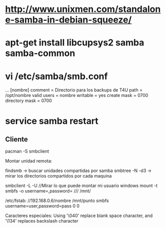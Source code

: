 # http://www.unixmen.com/standalone-samba-in-debian-squeeze/

# apt-get install libcupsys2 samba samba-common
# vi /etc/samba/smb.conf
...
[nombre]
	comment = Directorio para los backups de T4U
	path = /opt/nombre
	valid users = nombre
	writable = yes
	create mask = 0700
    	directory mask = 0700
# service samba restart



## Cliente
pacman -S smbclient

Montar unidad remota:

findsmb -> buscar unidades compartidas por samba
smbtree -N -d3 -> mirar los directorios compartidos por cada maquina

smbclient -L <windows-box> -U <username> //Mirar lo que puede montar mi usuario windows
mount -t smbfs -o username=<username>,password=<password> //<win-box>/<share> /mnt/<name-of-mountpoint>

/etc/fstab:
//192.168.0.6/nombre /mnt/punto        smbfs           username=user,password=pass	0       0

Caracteres especiales: 
Using '\040' replace blank space character, and '\134' replaces backslash character
